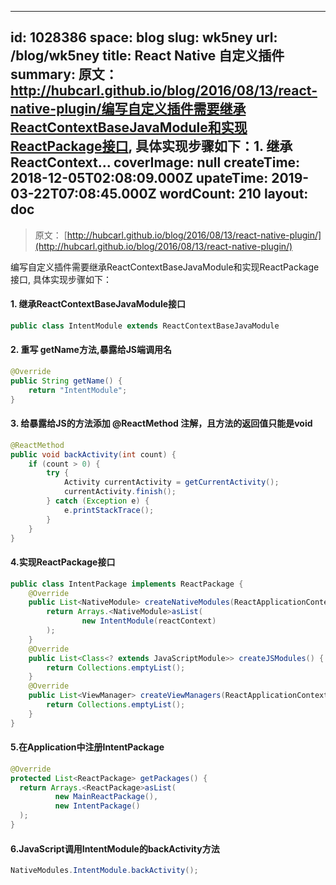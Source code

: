
---
id: 1028386
space: blog
slug: wk5ney
url: /blog/wk5ney
title: React Native 自定义插件
summary: 原文： http://hubcarl.github.io/blog/2016/08/13/react-native-plugin/编写自定义插件需要继承ReactContextBaseJavaModule和实现ReactPackage接口, 具体实现步骤如下：1. 继承ReactContext...
coverImage: null
createTime: 2018-12-05T02:08:09.000Z 
upateTime: 2019-03-22T07:08:45.000Z
wordCount: 210
layout: doc
---
> 原文： [http://hubcarl.github.io/blog/2016/08/13/react-native-plugin/](http://hubcarl.github.io/blog/2016/08/13/react-native-plugin/)


编写自定义插件需要继承ReactContextBaseJavaModule和实现ReactPackage接口, 具体实现步骤如下：


#### 1. 继承ReactContextBaseJavaModule接口

```java
public class IntentModule extends ReactContextBaseJavaModule
```


#### 2. 重写 getName方法,暴露给JS端调用名

```java
@Override
public String getName() {
    return "IntentModule";
}
```


#### 3. 给暴露给JS的方法添加 @ReactMethod 注解，且方法的返回值只能是void

```java
@ReactMethod
public void backActivity(int count) {
    if (count > 0) {
        try {
            Activity currentActivity = getCurrentActivity();
            currentActivity.finish();
        } catch (Exception e) {
            e.printStackTrace();
        }
    }
}
```


#### 4.实现ReactPackage接口

```java
public class IntentPackage implements ReactPackage {
    @Override
    public List<NativeModule> createNativeModules(ReactApplicationContext reactContext) {
        return Arrays.<NativeModule>asList(
                new IntentModule(reactContext)
        );
    }
    @Override
    public List<Class<? extends JavaScriptModule>> createJSModules() {
        return Collections.emptyList();
    }
    @Override
    public List<ViewManager> createViewManagers(ReactApplicationContext reactContext) {
        return Collections.emptyList();
    }
}
```


#### 5.在Application中注册IntentPackage

```java
@Override
protected List<ReactPackage> getPackages() {
  return Arrays.<ReactPackage>asList(
          new MainReactPackage(),
          new IntentPackage()
  );
}
```


#### 6.JavaScript调用IntentModule的backActivity方法

```java
NativeModules.IntentModule.backActivity();
```


  